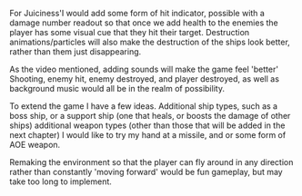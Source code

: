 
For Juiciness'I would add some form of hit indicator, possible with a damage number readout so that once we add health
to the enemies the player has some visual cue that they hit their target.
Destruction animations/particles will also make the destruction of the ships look better, rather than them just disappearing.

As the video mentioned, adding sounds will make the game feel 'better' Shooting, enemy hit, enemy destroyed, and player destroyed,
as well as background music would all be in the realm of possibility.

To extend the game I have a few ideas. Additional ship types, such as a boss ship, or a support ship
(one that heals, or boosts the damage of other ships) additional weapon types (other than those that will be added in
the next chapter) I would like to try my hand at a missile, and or some form of AOE weapon.

Remaking the environment so that the player can fly around in any direction rather than constantly 'moving forward'
would be fun gameplay, but may take too long to implement.
